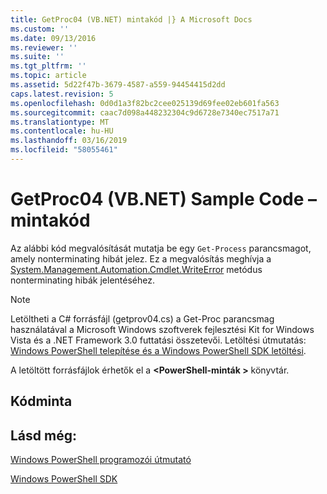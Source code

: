 ```yaml
---
title: GetProc04 (VB.NET) mintakód |} A Microsoft Docs
ms.custom: ''
ms.date: 09/13/2016
ms.reviewer: ''
ms.suite: ''
ms.tgt_pltfrm: ''
ms.topic: article
ms.assetid: 5d22f47b-3679-4587-a559-94454415d2dd
caps.latest.revision: 5
ms.openlocfilehash: 0d0d1a3f82bc2cee025139d69fee02eb601fa563
ms.sourcegitcommit: caac7d098a448232304c9d6728e7340ec7517a71
ms.translationtype: MT
ms.contentlocale: hu-HU
ms.lasthandoff: 03/16/2019
ms.locfileid: "58055461"
---
```

# <a name="getproc04-vbnet-sample-code"></a>GetProc04 (VB.NET) Sample Code – mintakód

Az alábbi kód megvalósítását mutatja be egy `Get-Process` parancsmagot, amely nonterminating hibát jelez. Ez a megvalósítás meghívja a [System.Management.Automation.Cmdlet.WriteError](/dotnet/api/System.Management.Automation.Cmdlet.WriteError) metódus nonterminating hibák jelentéséhez.

> [!NOTE]
> Letöltheti a C# forrásfájl (getprov04.cs) a Get-Proc parancsmag használatával a Microsoft Windows szoftverek fejlesztési Kit for Windows Vista és a .NET Framework 3.0 futtatási összetevői. Letöltési útmutatás: [Windows PowerShell telepítése és a Windows PowerShell SDK letöltési](/powershell/developer/installing-the-windows-powershell-sdk).
>
> A letöltött forrásfájlok érhetők el a  **\<PowerShell-minták >** könyvtár.

## <a name="code-sample"></a>Kódminta

<!-- TODO!!!: review snippet reference  [!CODE [Msh_samplesgetproc04#GetProc04vball](Msh_samplesgetproc04#GetProc04vball)]  -->

## <a name="see-also"></a>Lásd még:

[Windows PowerShell programozói útmutató](./windows-powershell-programmer-s-guide.md)

[Windows PowerShell SDK](../windows-powershell-reference.md)